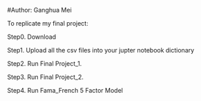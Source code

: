 #Author: Ganghua Mei

To replicate my final project:

Step0. Download 

Step1. Upload all the csv files into your jupter notebook dictionary

Step2. Run Final Project_1.

Step3. Run Final Project_2.

Step4. Run Fama_French 5 Factor Model
